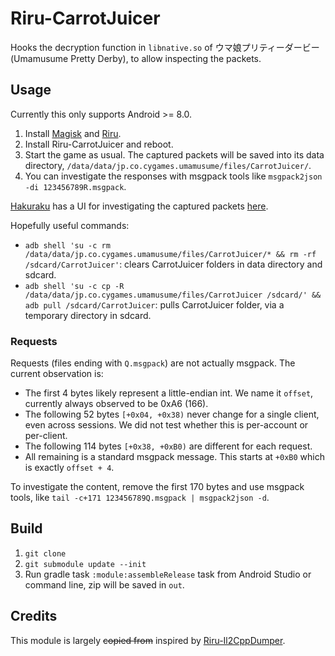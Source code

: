 # Riru-CarrotJuicer

Hooks the decryption function in `libnative.so` of ウマ娘プリティーダービー (Umamusume Pretty Derby), to allow inspecting the packets.

## Usage

Currently this only supports Android >= 8.0.

1. Install [Magisk](https://github.com/topjohnwu/Magisk) and [Riru](https://github.com/RikkaApps/Riru).
2. Install Riru-CarrotJuicer and reboot.
3. Start the game as usual. The captured packets will be saved into its data directory, `/data/data/jp.co.cygames.umamusume/files/CarrotJuicer/`.
4. You can investigate the responses with msgpack tools like `msgpack2json -di 123456789R.msgpack`.

[Hakuraku](https://github.com/SSHZ-ORG/hakuraku) has a UI for investigating the captured packets [here](https://hakuraku.sshz.org/#/carrotjuicer).

Hopefully useful commands:

* `adb shell 'su -c rm /data/data/jp.co.cygames.umamusume/files/CarrotJuicer/* && rm -rf /sdcard/CarrotJuicer'`: clears CarrotJuicer folders in data directory and sdcard.
* `adb shell 'su -c cp -R /data/data/jp.co.cygames.umamusume/files/CarrotJuicer /sdcard/' && adb pull /sdcard/CarrotJuicer`: pulls CarrotJuicer folder, via a temporary directory in sdcard. 

### Requests

Requests (files ending with `Q.msgpack`) are not actually msgpack. The current observation is:

* The first 4 bytes likely represent a little-endian int. We name it `offset`, currently always observed to be 0xA6 (166).
* The following 52 bytes `[+0x04, +0x38)` never change for a single client, even across sessions. We did not test whether this is per-account or per-client.
* The following 114 bytes `[+0x38, +0xB0)` are different for each request.
* All remaining is a standard msgpack message. This starts at `+0xB0` which is exactly `offset + 4`.

To investigate the content, remove the first 170 bytes and use msgpack tools, like `tail -c+171 123456789Q.msgpack | msgpack2json -d`.

## Build

1. `git clone`
2. `git submodule update --init` 
3. Run gradle task `:module:assembleRelease` task from Android Studio or command line, zip will be saved in `out`.

## Credits

This module is largely ~~copied from~~ inspired by [Riru-Il2CppDumper](https://github.com/Perfare/Riru-Il2CppDumper/).

